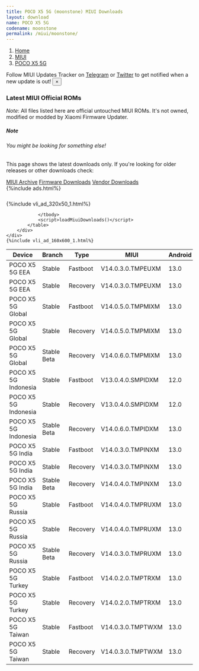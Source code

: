 ```yaml
---
title: POCO X5 5G (moonstone) MIUI Downloads
layout: download
name: POCO X5 5G
codename: moonstone
permalink: /miui/moonstone/
---
```

<nav aria-label="breadcrumb">
    <ol class="breadcrumb">
        <li class="breadcrumb-item"><a href="/">Home</a></li>
        <li class="breadcrumb-item"><a href="/miui/">MIUI</a></li>
        <li class="breadcrumb-item active" aria-current="page"><a href="/miui/moonstone/">POCO X5 5G</a></li>
    </ol>
</nav>
<div class="alert alert-primary alert-dismissible fade show" role="alert">
    Follow MIUI Updates Tracker on <a href="https://t.me/MIUIUpdatesTracker" class="alert-link">Telegram</a>
     or <a href="https://twitter.com/MiFwUpdater" class="alert-link">Twitter</a> to get notified when a new update is out!
    <button type="button" class="close" data-dismiss="alert" aria-label="Close">
        <span aria-hidden="true">&times;</span>
    </button>
</div>

### Latest MIUI Official ROMs
*Note*: All files listed here are official untouched MIUI ROMs. It's not owned, modified or modded by Xiaomi Firmware Updater.
<div class="card">
  <div class="card-body">
    <h5 class="card-title">Note</h5>
    <h6 class="card-subtitle mb-2 text-muted">You might be looking for something else!</h6>
    <p class="card-text">This page shows the latest downloads only.
     If you're looking for older releases or other downloads check:</p>
    <a href="/archive/miui/moonstone/" class="card-link">MIUI Archive</a>
    <a href="/firmware/moonstone/" class="card-link">Firmware Downloads</a>
    <a href="/vendor/moonstone/" class="card-link">Vendor Downloads</a>
  </div>
</div>
{%include ads.html%}
<div class="row justify-content-center">
    <div class="col-10">
        <div class="table-responsive-md" style="margin-top: 25px;">
            {%include vli_ad_320x50_1.html%}
            <table id="miui" class="display dt-responsive nowrap compact table table-striped table-hover table-sm">
                <thead class="thead-dark">
                    <tr>
                        <th data-ref="device">Device</th>
                        <th data-ref="branch">Branch</th>
                        <th data-ref="type">Type</th>
                        <th data-ref="miui">MIUI</th>
                        <th data-ref="android">Android</th>
                        <th data-ref="size">Size</th>
                        <th data-ref="size">Date</th>
                        <th data-ref="link">Link</th>
                    </tr>
                </thead>
                <tbody>
                <tr><td>POCO X5 5G  EEA</td><td>Stable</td><td>Fastboot</td><td>V14.0.3.0.TMPEUXM</td><td>13.0</td><td>6.1 GB</td><td>2023-08-23</td><td><a href="/miui/moonstone/stable/V14.0.3.0.TMPEUXM/">Download</a></td></tr>
<tr><td>POCO X5 5G  EEA</td><td>Stable</td><td>Recovery</td><td>V14.0.3.0.TMPEUXM</td><td>13.0</td><td>3.5 GB</td><td>2023-08-31</td><td><a href="/miui/moonstone/stable/V14.0.3.0.TMPEUXM/">Download</a></td></tr>
<tr><td>POCO X5 5G  Global</td><td>Stable</td><td>Fastboot</td><td>V14.0.5.0.TMPMIXM</td><td>13.0</td><td>6.5 GB</td><td>2023-08-14</td><td><a href="/miui/moonstone/stable/V14.0.5.0.TMPMIXM/">Download</a></td></tr>
<tr><td>POCO X5 5G  Global</td><td>Stable</td><td>Recovery</td><td>V14.0.5.0.TMPMIXM</td><td>13.0</td><td>3.7 GB</td><td>2023-08-24</td><td><a href="/miui/moonstone/stable/V14.0.5.0.TMPMIXM/">Download</a></td></tr>
<tr><td>POCO X5 5G  Global</td><td>Stable Beta</td><td>Recovery</td><td>V14.0.6.0.TMPMIXM</td><td>13.0</td><td>3.7 GB</td><td>2023-11-13</td><td><a href="/miui/moonstone/stable beta/V14.0.6.0.TMPMIXM/">Download</a></td></tr>
<tr><td>POCO X5 5G  Indonesia</td><td>Stable</td><td>Fastboot</td><td>V13.0.4.0.SMPIDXM</td><td>12.0</td><td>5.5 GB</td><td>2023-03-29</td><td><a href="/miui/moonstone/stable/V13.0.4.0.SMPIDXM/">Download</a></td></tr>
<tr><td>POCO X5 5G  Indonesia</td><td>Stable</td><td>Recovery</td><td>V13.0.4.0.SMPIDXM</td><td>12.0</td><td>3.8 GB</td><td>2023-04-11</td><td><a href="/miui/moonstone/stable/V13.0.4.0.SMPIDXM/">Download</a></td></tr>
<tr><td>POCO X5 5G  Indonesia</td><td>Stable Beta</td><td>Recovery</td><td>V14.0.6.0.TMPIDXM</td><td>13.0</td><td>3.5 GB</td><td>2023-11-16</td><td><a href="/miui/moonstone/stable beta/V14.0.6.0.TMPIDXM/">Download</a></td></tr>
<tr><td>POCO X5 5G  India</td><td>Stable</td><td>Fastboot</td><td>V14.0.3.0.TMPINXM</td><td>13.0</td><td>5.0 GB</td><td>2023-07-27</td><td><a href="/miui/moonstone/stable/V14.0.3.0.TMPINXM/">Download</a></td></tr>
<tr><td>POCO X5 5G  India</td><td>Stable</td><td>Recovery</td><td>V14.0.3.0.TMPINXM</td><td>13.0</td><td>3.4 GB</td><td>2023-08-07</td><td><a href="/miui/moonstone/stable/V14.0.3.0.TMPINXM/">Download</a></td></tr>
<tr><td>POCO X5 5G  India</td><td>Stable Beta</td><td>Recovery</td><td>V14.0.4.0.TMPINXM</td><td>13.0</td><td>3.4 GB</td><td>2023-11-13</td><td><a href="/miui/moonstone/stable beta/V14.0.4.0.TMPINXM/">Download</a></td></tr>
<tr><td>POCO X5 5G  Russia</td><td>Stable</td><td>Fastboot</td><td>V14.0.4.0.TMPRUXM</td><td>13.0</td><td>6.2 GB</td><td>2023-08-14</td><td><a href="/miui/moonstone/stable/V14.0.4.0.TMPRUXM/">Download</a></td></tr>
<tr><td>POCO X5 5G  Russia</td><td>Stable</td><td>Recovery</td><td>V14.0.4.0.TMPRUXM</td><td>13.0</td><td>3.5 GB</td><td>2023-08-18</td><td><a href="/miui/moonstone/stable/V14.0.4.0.TMPRUXM/">Download</a></td></tr>
<tr><td>POCO X5 5G  Russia</td><td>Stable Beta</td><td>Recovery</td><td>V14.0.3.0.TMPRUXM</td><td>13.0</td><td>3.5 GB</td><td>2023-06-05</td><td><a href="/miui/moonstone/stable beta/V14.0.3.0.TMPRUXM/">Download</a></td></tr>
<tr><td>POCO X5 5G  Turkey</td><td>Stable</td><td>Fastboot</td><td>V14.0.2.0.TMPTRXM</td><td>13.0</td><td>5.6 GB</td><td>2023-05-17</td><td><a href="/miui/moonstone/stable/V14.0.2.0.TMPTRXM/">Download</a></td></tr>
<tr><td>POCO X5 5G  Turkey</td><td>Stable</td><td>Recovery</td><td>V14.0.2.0.TMPTRXM</td><td>13.0</td><td>3.5 GB</td><td>2023-05-31</td><td><a href="/miui/moonstone/stable/V14.0.2.0.TMPTRXM/">Download</a></td></tr>
<tr><td>POCO X5 5G  Taiwan</td><td>Stable</td><td>Fastboot</td><td>V14.0.3.0.TMPTWXM</td><td>13.0</td><td>5.3 GB</td><td>2023-08-23</td><td><a href="/miui/moonstone/stable/V14.0.3.0.TMPTWXM/">Download</a></td></tr>
<tr><td>POCO X5 5G  Taiwan</td><td>Stable</td><td>Recovery</td><td>V14.0.3.0.TMPTWXM</td><td>13.0</td><td>3.5 GB</td><td>2023-08-31</td><td><a href="/miui/moonstone/stable/V14.0.3.0.TMPTWXM/">Download</a></td></tr>

                </tbody>
                <script>loadMiuiDownloads()</script>
            </table>
        </div>
    </div>
    {%include vli_ad_160x600_1.html%}
</div>
